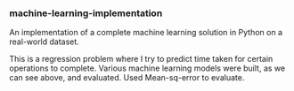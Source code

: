 ### machine-learning-implementation

An implementation of a complete machine learning solution in Python on a real-world dataset. 

This is a regression problem where I try to predict time taken for certain operations to complete.
Various machine learning models were built, as we can see above, and evaluated. Used Mean-sq-error to evaluate.
